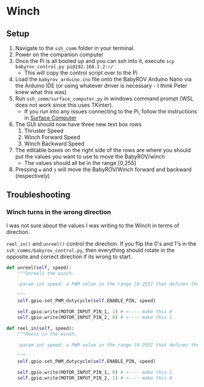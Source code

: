# Winch

## Setup

1. Navigate to the `ssh_comm` folder in your terminal.
2. Power on the companion computer
3. Once the Pi is all booted up and you can ssh into it, execute `scp babyrov_control.py pi@192.168.2.2:~/`
    - This will copy the control script over to the Pi
4. Load the `babyrov_arduino.ino` file onto the BabyROV Arduino Nano via the Arduino IDE (or using whatever driver is necessary - I think Peter knew what this was)
5. Run `ssh_comm/surface_computer.py` in windows command prompt (WSL does not work since this uses TKinter).
    - If you run into any issues connecting to the Pi, follow the instructions in [Surface Computer](./Surface_Computer.md)
6. The GUI should now have three new text box rows
    1. Thruster Speed
    1. Winch Forward Speed
    1. Winch Backward Speed
7. The editable boxes on the right side of the rows are where you should put the values you want to use to move the BabyROV/winch
    - The values should all be in the range [0,255]
8. Pressing `w` and `s` will move the BabyROV/Winch forward and backward (respectively)

## Troubleshooting

### Winch turns in the wrong direction

I was not sure about the values I was writing to the Winch in terms of direction.

`reel_in()` and `unreel()` control the direction. If you flip the 0's and 1's in the `ssh_comms/babyrov_control.py`, then everything should rotate in the opposite and correct direction if its wrong to start.

```python
def unreel(self, speed):
    """Unreels the winch.

    :param int speed: a PWM value in the range [0-255] that defines the speed to unreel

    """
    self.gpio.set_PWM_dutycycle(self.ENABLE_PIN, speed)

    self.gpio.write(MOTOR_INPUT_PIN_1, 1) # <---- make this 0
    self.gpio.write(MOTOR_INPUT_PIN_2, 0) # <---- make this 1

def reel_in(self, speed):
    """Reels in the winch.

    :param int speed: a PWM value in the range [0-255] that defines the speed to reel in

    """
    self.gpio.set_PWM_dutycycle(self.ENABLE_PIN, speed)

    self.gpio.write(MOTOR_INPUT_PIN_1, 0) # <---- make this 1
    self.gpio.write(MOTOR_INPUT_PIN_2, 1) # <---- make this 0
```

